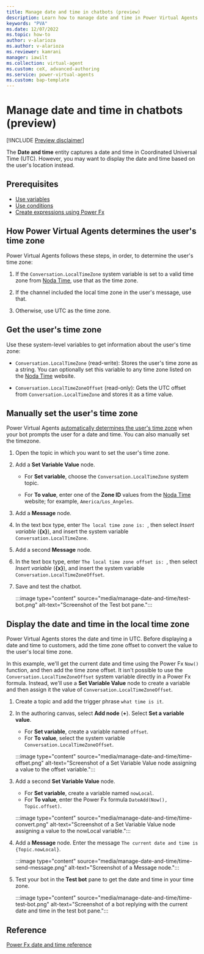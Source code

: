 ```yaml
---
title: Manage date and time in chatbots (preview)
description: Learn how to manage date and time in Power Virtual Agents bots.
keywords: "PVA"
ms.date: 12/07/2022
ms.topic: how-to
author: v-alarioza
ms.author: v-alarioza
ms.reviewer: kamrani
manager: iawilt
ms.collection: virtual-agent
ms.custom: ceX, advanced-authoring
ms.service: power-virtual-agents
ms.custom: bap-template
---
```


# Manage date and time in chatbots (preview)<!-- EDITOR QUESTION: Do you feel this title is inaccurate? The article is about displaying date and time in the user's time zone. As a maker, I'd find a title that reflected that much more helpful than the vague "manage date and time." -->

[!INCLUDE [Preview disclaimer](includes/public-preview-disclaimer.md)]

The **Date and time** entity captures a date and time in Coordinated Universal Time (UTC). However, you may want to display the date and time based on the user's location instead.

## Prerequisites

- [Use variables](authoring-variables.md)
- [Use conditions](authoring-using-conditions.md)
- [Create expressions using Power Fx](advanced-power-fx.md)

## How Power Virtual Agents determines the user's time zone

Power Virtual Agents follows these steps, in order, to determine the user's time zone:

1. If the `Conversation.LocalTimeZone` system variable is set to a valid time zone from [Noda Time][], use that as the time zone.

1. If the channel included the local time zone in the user's message, use that.

1. Otherwise, use UTC as the time zone.

## Get the user's time zone

Use these system-level variables to get information about the user's time zone:

- `Conversation.LocalTimeZone` (read-write): Stores the user's time zone as a string. You can optionally set this variable to any time zone listed on the [Noda Time][] website.

- `Conversation.LocalTimeZoneOffset` (read-only): Gets the UTC offset from `Conversation.LocalTimeZone` and stores it as a time value.

[Noda Time]: https://nodatime.org/timezones

## Manually set the user's time zone

Power Virtual Agents [automatically determines the user's time zone](#how-power-virtual-agents-determines-the-users-time-zone) when your bot prompts the user for a date and time. You can also manually set the timezone.

1. Open the topic in which you want to set the user's time zone.

1. Add a **Set Variable Value** node.

    - For **Set variable**, choose the `Conversation.LocalTimeZone` system topic.

    - For **To value**, enter one of the **Zone ID** values from the [Noda Time][] website; for example, `America/Los_Angeles`.

1. Add a **Message** node.

1. In the text box type, enter `The local time zone is: `, then select _Insert variable_ (**{x}**), and insert the system variable `Conversation.LocalTimeZone`.

1. Add a second **Message** node.

1. In the text box type, enter `The local time zone offset is: `, then select _Insert variable_ (**{x}**), and insert the system variable `Conversation.LocalTimeZoneOffset`.

1. Save and test the chatbot.

    :::image type="content" source="media/manage-date-and-time/test-bot.png" alt-text="Screenshot of the Test bot pane.":::

## Display the date and time in the local time zone

Power Virtual Agents stores the date and time in UTC. Before displaying a date and time to customers, add the time zone offset to convert the value to the user's local time zone.

In this example, we'll get the current date and time using the Power Fx `Now()` function, and then add the time zone offset. It isn't possible to use the `Conversation.LocalTimeZoneOffset` system variable directly in a Power Fx formula. Instead, we'll use a **Set Variable Value** node to create a variable and then assign it the value of `Conversation.LocalTimeZoneOffset`.

1. Create a topic and add the trigger phrase `what time is it`.

1. In the authoring canvas, select **Add node** (**+**). Select **Set a variable value**.

    - For **Set variable**, create a variable named `offset`.
    - For **To value**, select the system variable `Conversation.LocalTimeZoneOffset`.

    :::image type="content" source="media/manage-date-and-time/time-offset.png" alt-text="Screenshot of a Set Variable Value node assigning a value to the offset variable.":::

1. Add a second **Set Variable Value** node.

    - For **Set variable**, create a variable named `nowLocal`.
    - For **To value**, enter the Power Fx formula `DateAdd(Now(), Topic.offset)`.

    :::image type="content" source="media/manage-date-and-time/time-convert.png" alt-text="Screenshot of a Set Variable Value node assigning a value to the nowLocal variable.":::

1. Add a **Message** node. Enter the message `The current date and time is {Topic.nowLocal}`.

    :::image type="content" source="media/manage-date-and-time/time-send-message.png" alt-text="Screenshot of a Message node.":::

1. Test your bot in the **Test bot** pane to get the date and time in your time zone.

    :::image type="content" source="media/manage-date-and-time/time-test-bot.png" alt-text="Screenshot of a bot replying with the current date and time in the test bot pane.":::

## Reference

[Power Fx date and time reference](/power-platform/power-fx/data-types#date-time-and-datetime)
